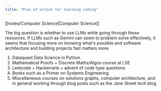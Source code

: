 ```yaml
---
title: "Plan of action for learning coding"
---
```

[[notes/Computer Science|Computer Science]]


The big question is whether to use LLMs while going through these resources. If LLMs such as Gemini can seem to problem solve effectively, it seems that focusing more on knowing what's possible and software architecture and building projects fast matters more.

1. Dataquest Data Science in Python 
2. Mathematical Proofs + Discrete Maths/Algos course at LSE
3. Leetcode + Hackerrank + advent of code type questions
4. Books such as a Primer on Systems Engineering
5. Miscellaneous courses on solutions graphs, computer architecture, and in general working through blog posts such as the Jane Street tech blog

